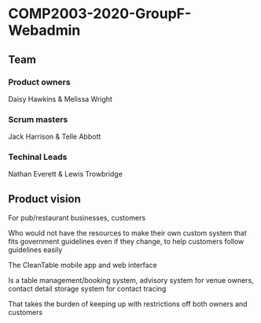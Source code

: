 # COMP2003-2020-GroupF-Webadmin

## Team  

### Product owners
Daisy Hawkins & Melissa Wright
### Scrum masters
Jack Harrison & Telle Abbott
### Techinal Leads
Nathan Everett & Lewis Trowbridge 

## Product vision
For pub/restaurant businesses, customers 

Who would not have the resources to make their own custom system that fits government guidelines even if they change, to help customers follow guidelines easily 

The CleanTable mobile app and web interface 

Is a table management/booking system, advisory system for venue owners, contact detail storage system for contact tracing 

That takes the burden of keeping up with restrictions off both owners and customers 
